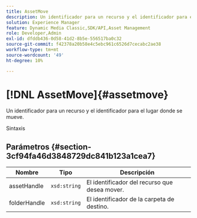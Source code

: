 ```yaml
---
title: AssetMove
description: Un identificador para un recurso y el identificador para el lugar donde se mueve.
solution: Experience Manager
feature: Dynamic Media Classic,SDK/API,Asset Management
role: Developer,Admin
exl-id: dfddb436-0d58-41d2-8b5e-556517ba0c32
source-git-commit: f42378a20b58e4c5ebc961c6526d7cecabc2ae38
workflow-type: tm+mt
source-wordcount: '49'
ht-degree: 10%

---
```


# [!DNL AssetMove]{#assetmove}

Un identificador para un recurso y el identificador para el lugar donde se mueve.

Sintaxis

## Parámetros {#section-3cf94fa46d3848729dc841b123a1cea7}

| Nombre | Tipo | Descripción |
|---|---|---|
| assetHandle | `xsd:string` | El identificador del recurso que desea mover. |
| folderHandle | `xsd:string` | El identificador de la carpeta de destino. |
